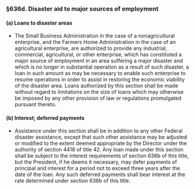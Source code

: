### §636d. Disaster aid to major sources of employment
#### (a) Loans to disaster areas
* The Small Business Administration in the case of a nonagricultural enterprise, and the Farmers Home Administration in the case of an agricultural enterprise, are authorized to provide any industrial, commercial, agricultural, or other enterprise, which has constituted a major source of employment in an area suffering a major disaster and which is no longer in substantial operation as a result of such disaster, a loan in such amount as may be necessary to enable such enterprise to resume operations in order to assist in restoring the economic viability of the disaster area. Loans authorized by this section shall be made without regard to limitations on the size of loans which may otherwise be imposed by any other provision of law or regulations promulgated pursuant thereto.

#### (b) Interest; deferred payments
* Assistance under this section shall be in addition to any other Federal disaster assistance, except that such other assistance may be adjusted or modified to the extent deemed appropriate by the Director under the authority of section 4418 of title 42. Any loan made under this section shall be subject to the interest requirements of section 636b of this title, but the President, if he deems it necessary, may defer payments of principal and interest for a period not to exceed three years after the date of the loan. Any such deferred payments shall bear interest at the rate determined under section 636b of this title.